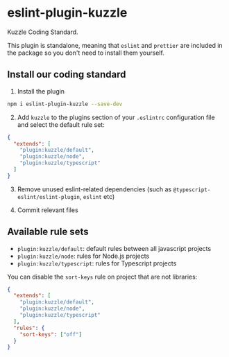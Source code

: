 # eslint-plugin-kuzzle

Kuzzle Coding Standard.

This plugin is standalone, meaning that `eslint` and `prettier` are included in the package so you don't need to install them yourself.

## Install our coding standard

1) Install the plugin

```sh
npm i eslint-plugin-kuzzle --save-dev
```

2) Add `kuzzle` to the plugins section of your `.eslintrc` configuration file and select the default rule set:

```json
{
  "extends": [
    "plugin:kuzzle/default",
    "plugin:kuzzle/node",
    "plugin:kuzzle/typescript"
  ]
}
```

3) Remove unused eslint-related dependencies (such as `@typescript-eslint/eslint-plugin`, `eslint` etc)

4) Commit relevant files

## Available rule sets

  - `plugin:kuzzle/default`: default rules between all javascript projects
  - `plugin:kuzzle/node`: rules for Node.js projects
  - `plugin:kuzzle/typescript`: rules for Typescript projects

You can disable the `sort-keys` rule on project that are not libraries:

```json
{
  "extends": [
    "plugin:kuzzle/default",
    "plugin:kuzzle/node",
    "plugin:kuzzle/typescript"
  ],
  "rules": {
    "sort-keys": ["off"]
  }
}
```
